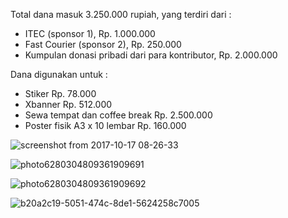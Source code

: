 Total dana masuk 3.250.000 rupiah, yang terdiri dari : 

- ITEC (sponsor 1), Rp. 1.000.000
- Fast Courier (sponsor 2), Rp. 250.000
- Kumpulan donasi pribadi dari para kontributor, Rp. 2.000.000

Dana digunakan untuk : 

- Stiker Rp. 78.000
- Xbanner Rp. 512.000
- Sewa tempat dan coffee break Rp. 2.500.000
- Poster fisik A3 x 10 lembar Rp. 160.000


![screenshot from 2017-10-17 08-26-33](https://user-images.githubusercontent.com/2534060/31641216-a6dea44c-b315-11e7-92ae-4685417de727.png)

![photo6280304809361909691](https://user-images.githubusercontent.com/2534060/31641239-cee35b72-b315-11e7-8dec-f1e4061645a0.jpg)

![photo6280304809361909692](https://user-images.githubusercontent.com/2534060/31641240-d4c88698-b315-11e7-9201-718e7e45226c.jpg)

![b20a2c19-5051-474c-8de1-5624258c7005](https://user-images.githubusercontent.com/2534060/31641339-7dea00e4-b316-11e7-84d2-c3cf12bdd9e7.jpg)
